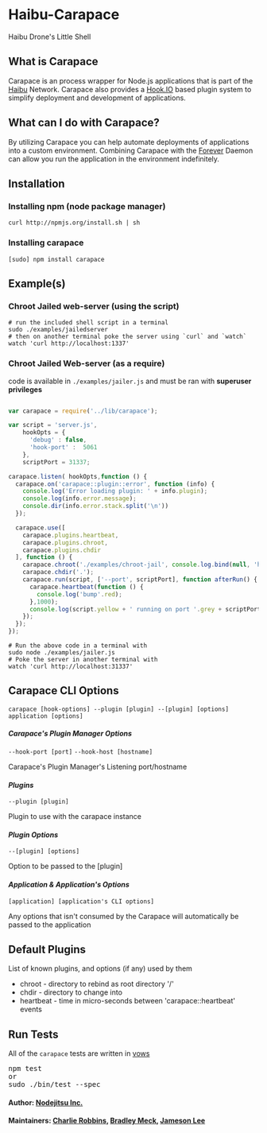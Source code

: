 # Haibu-Carapace

Haibu Drone's Little Shell
## What is Carapace

Carapace is an process wrapper for Node.js applications that is part of the [Haibu][1] Network.
Carapace also provides a [Hook.IO][2] based plugin system to simplify deployment and development of applications.
## What can I do with Carapace?

By utilizing Carapace you can help automate deployments of applications into a custom environment.
Combining Carapace with the [Forever][3] Daemon can allow you run the application in the environment indefinitely.
## Installation

### Installing npm (node package manager)
```shell
curl http://npmjs.org/install.sh | sh
```

### Installing carapace
```shell
[sudo] npm install carapace
```

## Example(s)
### Chroot Jailed web-server (using the script)
```shell
# run the included shell script in a terminal
sudo ./examples/jailedserver
# then on another terminal poke the server using `curl` and `watch`
watch 'curl http://localhost:1337'
```

### Chroot Jailed Web-server (as a require)
code is available in `./examples/jailer.js` and must be ran with **superuser privileges**

```javascript

var carapace = require('../lib/carapace');

var script = 'server.js',
    hookOpts = {
      'debug' : false,
      'hook-port' :  5061
    },
    scriptPort = 31337;

carapace.listen( hookOpts,function () {
  carapace.on('carapace::plugin::error', function (info) {
    console.log('Error loading plugin: ' + info.plugin);
    console.log(info.error.message);
    console.dir(info.error.stack.split('\n'))
  });

  carapace.use([
    carapace.plugins.heartbeat, 
    carapace.plugins.chroot, 
    carapace.plugins.chdir
  ], function () {
    carapace.chroot('./examples/chroot-jail', console.log.bind(null, 'hello'));
    carapace.chdir('.');
    carapace.run(script, ['--port', scriptPort], function afterRun() {
      carapace.heartbeat(function () {
        console.log('bump'.red);
      },1000);
      console.log(script.yellow + ' running on port '.grey + scriptPort.toString().green);
    });
  });  
});

```
```shell
# Run the above code in a terminal with
sudo node ./examples/jailer.js
# Poke the server in another terminal with
watch 'curl http://localhost:31337'
```

## Carapace CLI Options

`carapace [hook-options] --plugin [plugin] --[plugin] [options] application [options]`

#### *Carapace's Plugin Manager Options*
`--hook-port [port]`
`--hook-host [hostname]`

Carapace's Plugin Manager's Listening port/hostname

#### *Plugins*
`--plugin [plugin]`

Plugin to use with the carapace instance

#### *Plugin Options*
`--[plugin] [options]`

Option to be passed to the [plugin]

#### *Application & Application's Options*
`[application] [application's CLI options]`

Any options that isn't consumed by the Carapace will automatically be passed to the application

## Default Plugins
List of known plugins, and options (if any) used by them

* chroot - directory to rebind as root directory '/'
* chdir - directory to change into 
* heartbeat - time in micro-seconds between 'carapace::heartbeat' events

## Run Tests
All of the `carapace` tests are written in [vows][4]

<pre>
npm test
or
sudo ./bin/test --spec
</pre>

#### Author: [Nodejitsu Inc.](http://www.nodejitsu.com)
#### Maintainers: [Charlie Robbins](https://github.com/indexzero),  [Bradley Meck](https://github.com/bmeck),  [Jameson Lee](https://github.com/drjackal)

[1]:https://github.com/nodejitsu/haibu
[2]:https://github.com/hookio/hook.io
[3]:https://github.com/indexzero/forever
[4]:https://github.com/cloudhead/vows